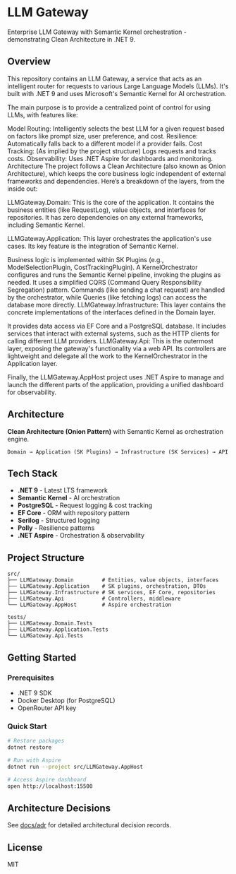 # LLM Gateway

Enterprise LLM Gateway with Semantic Kernel orchestration - demonstrating Clean Architecture in .NET 9.

## Overview

This repository contains an LLM Gateway, a service that acts as an intelligent router for requests to various Large Language Models (LLMs). It's built with .NET 9 and uses Microsoft's Semantic Kernel for AI orchestration.

The main purpose is to provide a centralized point of control for using LLMs, with features like:

Model Routing: Intelligently selects the best LLM for a given request based on factors like prompt size, user preference, and cost.
Resilience: Automatically falls back to a different model if a provider fails.
Cost Tracking: (As implied by the project structure) Logs requests and tracks costs.
Observability: Uses .NET Aspire for dashboards and monitoring.
Architecture
The project follows a Clean Architecture (also known as Onion Architecture), which keeps the core business logic independent of external frameworks and dependencies. Here’s a breakdown of the layers, from the inside out:

LLMGateway.Domain: This is the core of the application. It contains the business entities (like RequestLog), value objects, and interfaces for repositories. It has zero dependencies on any external frameworks, including Semantic Kernel.

LLMGateway.Application: This layer orchestrates the application's use cases. Its key feature is the integration of Semantic Kernel.

Business logic is implemented within SK Plugins (e.g., ModelSelectionPlugin, CostTrackingPlugin).
A KernelOrchestrator configures and runs the Semantic Kernel pipeline, invoking the plugins as needed.
It uses a simplified CQRS (Command Query Responsibility Segregation) pattern. Commands (like sending a chat request) are handled by the orchestrator, while Queries (like fetching logs) can access the database more directly.
LLMGateway.Infrastructure: This layer contains the concrete implementations of the interfaces defined in the Domain layer.

It provides data access via EF Core and a PostgreSQL database.
It includes services that interact with external systems, such as the HTTP clients for calling different LLM providers.
LLMGateway.Api: This is the outermost layer, exposing the gateway's functionality via a web API. Its controllers are lightweight and delegate all the work to the KernelOrchestrator in the Application layer.

Finally, the LLMGateway.AppHost project uses .NET Aspire to manage and launch the different parts of the application, providing a unified dashboard for observability.

## Architecture

**Clean Architecture (Onion Pattern)** with Semantic Kernel as orchestration engine.

```
Domain → Application (SK Plugins) → Infrastructure (SK Services) → API
```

## Tech Stack

- **.NET 9** - Latest LTS framework
- **Semantic Kernel** - AI orchestration
- **PostgreSQL** - Request logging & cost tracking
- **EF Core** - ORM with repository pattern
- **Serilog** - Structured logging
- **Polly** - Resilience patterns
- **.NET Aspire** - Orchestration & observability

## Project Structure

```
src/
├── LLMGateway.Domain         # Entities, value objects, interfaces
├── LLMGateway.Application    # SK plugins, orchestration, DTOs
├── LLMGateway.Infrastructure # SK services, EF Core, repositories
├── LLMGateway.Api            # Controllers, middleware
└── LLMGateway.AppHost        # Aspire orchestration

tests/
├── LLMGateway.Domain.Tests
├── LLMGateway.Application.Tests
└── LLMGateway.Api.Tests
```

## Getting Started

### Prerequisites

- .NET 9 SDK
- Docker Desktop (for PostgreSQL)
- OpenRouter API key

### Quick Start

```bash
# Restore packages
dotnet restore

# Run with Aspire
dotnet run --project src/LLMGateway.AppHost

# Access Aspire dashboard
open http://localhost:15500
```

## Architecture Decisions

See [docs/adr](docs/adr/) for detailed architectural decision records.

## License

MIT
